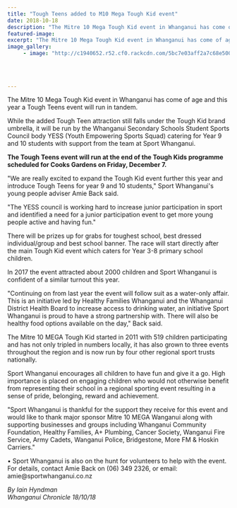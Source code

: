 ```yaml
---
title: "Tough Teens added to M10 Mega Tough Kid event"
date: 2018-10-18
description: "The Mitre 10 Mega Tough Kid event in Whanganui has come of age and this year a Tough Teens event will run in tandem..."
featured-image: 
excerpt: "The Mitre 10 Mega Tough Kid event in Whanganui has come of age and this year a Tough Teens event will run in tandem."
image_gallery:
	 - image: "http://c1940652.r52.cf0.rackcdn.com/5bc7e03aff2a7c68e50004dd/Tough-Teen-poster-FB.png"
	
	
	
	
---
```


<p>The Mitre 10 Mega Tough Kid event in Whanganui has come of age and this year a Tough Teens event will run in tandem.</p>
<p class="element element-paragraph">While the added Tough Teen attraction still falls under the Tough Kid brand umbrella, it will be run by the Whanganui Secondary Schools Student Sports Council body YESS (Youth Empowering Sports Squad) catering for Year 9 and 10 students with support from the team at Sport Whanganui.</p>
<p class="element element-paragraph"><strong>The Tough Teens event will run at the end of the Tough Kids programme scheduled for Cooks Gardens on Friday, December 7.</strong></p>
<p class="element element-paragraph">"We are really excited to expand the Tough Kid event further this year and introduce Tough Teens for year 9 and 10 students," Sport Whanganui's young people adviser Amie Back said.</p>
<p class="element element-paragraph">"The YESS council is working hard to increase junior participation in sport and identified a need for a junior participation event to get more young people active and having fun."</p>
<p class="element element-paragraph">There will be prizes up for grabs for toughest school, best dressed individual/group and best school banner. The race will start directly after the main Tough Kid event which caters for Year 3-8 primary school children.</p>
<p class="element element-paragraph">In 2017 the event attracted about 2000 children and Sport Whanganui is confident of a similar turnout this year.</p>
<p class="element element-paragraph">"Continuing on from last year the event will follow suit as a water-only affair. This is an initiative led by Healthy Families Whanganui and the Whanganui District Health Board to increase access to drinking water, an initiative Sport Whanganui is proud to have a strong partnership with. There will also be healthy food options available on the day," Back said.</p>
<p class="element element-paragraph">The Mitre 10 MEGA Tough Kid started in 2011 with 519 children participating and has not only tripled in numbers locally, it has also grown to three events throughout the region and is now run by four other regional sport trusts nationally.</p>
<p>Sport Whanganui encourages all children to have fun and give it a go. High importance is placed on engaging children who would not otherwise benefit from representing their school in a regional sporting event resulting in a sense of pride, belonging, reward and achievement.</p>
<p class="element element-paragraph">"Sport Whanganui is thankful for the support they receive for this event and would like to thank major sponsor Mitre 10 MEGA Wanganui along with supporting businesses and groups including Whanganui Community Foundation, Healthy Families, A+ Plumbing, Cancer Society, Wanganui Fire Service, Army Cadets, Wanganui Police, Bridgestone, More FM &amp; Hoskin Carriers."</p>
<p class="element element-paragraph">&bull; Sport Whanganui is also on the hunt for volunteers to help with the event. For details, contact Amie Back on (06) 349 2326, or email: amie@sportwhanganui.co.nz</p>
<p class="element element-paragraph"><em>By Iain Hyndman</em><br /><em>Whanganui Chronicle 18/10/18</em></p>

